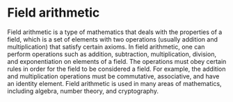 # Field arithmetic

Field arithmetic is a type of mathematics that deals with the properties of a field, which is a set of elements with two operations (usually addition and multiplication) that satisfy certain axioms. In field arithmetic, one can perform operations such as addition, subtraction, multiplication, division, and exponentiation on elements of a field. The operations must obey certain rules in order for the field to be considered a field. For example, the addition and multiplication operations must be commutative, associative, and have an identity element. Field arithmetic is used in many areas of mathematics, including algebra, number theory, and cryptography.
